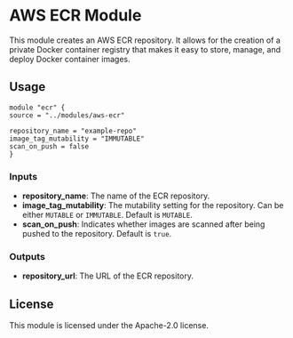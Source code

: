 # AWS ECR Module

This module creates an AWS ECR repository. It allows for the creation of a private Docker container registry that makes it easy to store, manage, and deploy Docker container images.

## Usage

```hcl
module "ecr" { 
source = "../modules/aws-ecr"

repository_name = "example-repo" 
image_tag_mutability = "IMMUTABLE" 
scan_on_push = false
}
```

### Inputs

- **repository_name**: The name of the ECR repository.
- **image_tag_mutability**: The mutability setting for the repository. Can be either `MUTABLE` or `IMMUTABLE`. Default is `MUTABLE`.
- **scan_on_push**: Indicates whether images are scanned after being pushed to the repository. Default is `true`.

### Outputs

- **repository_url**: The URL of the ECR repository.

## License

This module is licensed under the Apache-2.0 license.